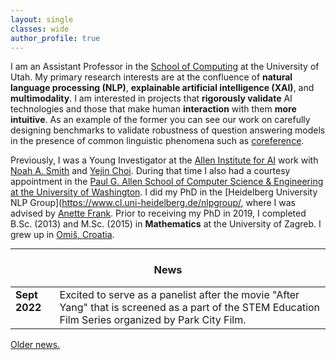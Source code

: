 ```yaml
---
layout: single
classes: wide
author_profile: true
---
```


I am an Assistant Professor in the [School of Computing](https://www.cs.utah.edu/) at the University of Utah. My primary research interests are at the confluence of **natural language processing (NLP)**, **explainable artificial intelligence (XAI)**, and **multimodality**. I am interested in projects that **rigorously validate** AI technologies and those that make human **interaction** with them **more intuitive**. As an example of the former you can see our work on carefully designing benchmarks to validate robustness of question answering models in the presence of common linguistic phenomena such as [coreference](https://aclanthology.org/D19-1606/).                    

Previously, I was a Young Investigator at the [Allen Institute for AI](https://allenai.org/) work with [Noah A. Smith](https://nasmith.github.io/) and [Yejin Choi](https://homes.cs.washington.edu/~yejin/). During that time I also had a courtesy appointment in the [Paul G. Allen School of Computer Science & Engineering at the University of Washington](https://www.cs.washington.edu/). I did my PhD in the [Heidelberg University NLP Group](https://www.cl.uni-heidelberg.de/nlpgroup/, where I was advised by [Anette Frank](https://www.cl.uni-heidelberg.de/~frank/). Prior to receiving my PhD in 2019, I completed B.Sc. (2013) and M.Sc. (2015) in **Mathematics** at the University of Zagreb. I grew up in [Omiš, Croatia](https://youtu.be/Cnrjm-Le_vw). 


---

<style type="text/css">
      table, tr, td {
        border: 0px;
    }

</style>

<h3 align="center">News</h3>


<table class='news-table'>
    <col width="14%">
    <col width="100%">
       <tr>
        <td valign="top"><strong>Sept 2022</strong></td>
        <td>Excited to serve as a panelist after the movie "After Yang" that is screened as a part of the STEM Education Film Series organized by Park City Film.</td>
       </tr>
</table>


[Older news.](old_news.md)